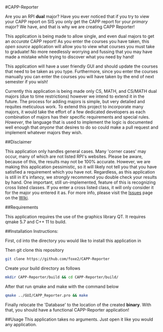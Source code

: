 #CAPP-Reporter

Are you an RPI **dual** major? Have you ever noticed that if you try to view your CAPP report on SIS you only get the CAPP report for your *primary* major? We have, and that is why we are creating CAPP Reporter!

This application is being made to allow single, and even dual majors to get an *accurate* CAPP report! As you enter the courses you have taken, this *open source* application will allow you to view what courses you must take to graduate! No more needlessly worrying and fussing that you may have made a mistake while trying to discover what you need by hand!

This application will have a user friendly GUI and should update the courses that need to be taken as you type. Furthermore, since you enter the courses manually you can enter the courses you will have taken by the end of next semester if you wish!

Currently this application is being made only CS, MATH, and CS/MATH dual majors (due to time restrictions) however we intend to extend it in the future. The process for adding majors is simple, but very detalied and requites meticulous work. To extend this project to incorporate many majors, it would take the effort of a few dedicated developers as each combination of majors has their specific requirements and special rules. *However*, the language that is used to implement the logic is documented well enough that *anyone* that desires to do so could make a pull request and implement whatever majors they wish.

##Disclaimer

This application only handles general cases. Many 'corner cases' may occur, many of which are not listed RPI's websites. Please be aware, because of this, the results may not be 100% accurate. However, we are making this application pessimistic, so it will likely not tell you that you have satisfied a requirement which you have not. Regardless, as this application is still in it's infancy, we *strongly* recommend you double check your results by hand. One important, still un-implemented, feature of this is recognizing cross listed classes. If you enter a cross listed class, it will only consider it for the major you entered it as. For more info, please visit the [Issues](https://github.com/zwimer/CAPP-Reporter/wiki/Issues) page on the [Wiki](https://github.com/zwimer/CAPP-Reporter/wiki).

##Requirements

This application requires the use of the graphics library QT. It requires qmake 5.7 and C++ 11 to build.

##Installation Instructions:

First, cd into the directory you would like to install this application in

Then git clone this repository
```bash
git clone https://github.com/foxe2/CAPP-Reporter
```

Create your build directory as follows
```bash
mkdir CAPP-Reporter/build && cd CAPP-Reporter/build/
```

After that run qmake and make with the command below
```bash
qmake ../GUI/CAPP_Reporter.pro && make
```

Finally relocate the 'Database' to the location of the created __binary__. With that, you should have a functional CAPP-Reporter application!

##Usage
This application takes no arguments. Just open it like you would any application.
